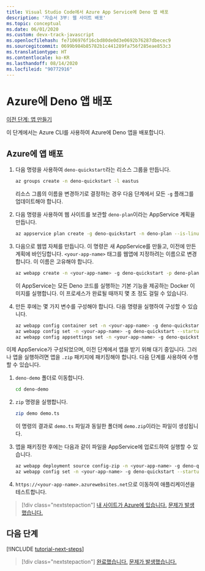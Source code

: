 ```yaml
---
title: Visual Studio Code에서 Azure App Service에 Deno 앱 배포
description: '자습서 3부: 웹 사이트 배포'
ms.topic: conceptual
ms.date: 06/01/2020
ms.custom: devx-track-javascript
ms.openlocfilehash: fe7106976f16cbd80de0d3e0692b76287dbecec9
ms.sourcegitcommit: 0699b984b85782b1c441289fa756f285eae853c3
ms.translationtype: HT
ms.contentlocale: ko-KR
ms.lasthandoff: 08/14/2020
ms.locfileid: "90772916"
---
```

# <a name="deploy-deno-apps-to-azure"></a>Azure에 Deno 앱 배포

[이전 단계: 앱 만들기](tutorial-visual-studio-code-azure-app-service-deno-02.md)

이 단계에서는 Azure CLI를 사용하여 Azure에 Deno 앱을 배포합니다.

## <a name="deploy-the-app-to-azure"></a>Azure에 앱 배포

1. 다음 명령을 사용하여 `deno-quickstart`라는 리소스 그룹을 만듭니다.

    ```bash
    az groups create -n deno-quickstart -l eastus
    ```

    리소스 그룹의 이름을 변경하기로 결정하는 경우 다음 단계에서 모든 `-g` 플래그를 업데이트해야 합니다.

1. 다음 명령을 사용하여 웹 사이트를 보관할 `deno-plan`이라는 AppService 계획을 만듭니다.

    ```bash
    az appservice plan create -g deno-quickstart -n deno-plan --is-linux
    ```

1. 다음으로 웹앱 자체를 만듭니다. 이 명령은 새 AppService를 만들고, 이전에 만든 계획에 바인딩합니다. `<your-app-name>` 태그를 웹앱에 지정하려는 이름으로 변경합니다. 이 이름은 고유해야 합니다.

    ```bash
    az webapp create -n <your-app-name> -g deno-quickstart -p deno-plan -i anthonychu/azure-webapps-deno:1.0.2
    ```

    이 AppService는 모든 Deno 코드를 실행하는 기본 기능을 제공하는 Docker 이미지를 실행합니다. 이 프로세스가 완료될 때까지 몇 초 정도 걸릴 수 있습니다.

1. 만든 후에는 몇 가지 변수를 구성해야 합니다. 다음 명령을 실행하여 구성할 수 있습니다.

    ```bash
    az webapp config container set -n <your-app-name> -g deno-quickstart -i anthonychu/azure-webapps-deno:1.0.2 -r 'https://index.docker.io' -u '' -p  '' -t true && \
    az webapp config set -n <your-app-name> -g deno-quickstart --startup-file '' && \
    az webapp config appsettings set -n <your-app-name> -g deno-quickstart --settings WEBSITE_RUN_FROM_PACKAGE=1 WEBSITES_ENABLE_APP_SERVICE_STORAGE=true
    ```

이제 AppService가 구성되었으며, 이전 단계에서 앱을 받기 위해 대기 중입니다. 그러나 앱을 실행하려면 앱을 `.zip` 패키지에 패키징해야 합니다. 다음 단계를 사용하여 수행할 수 있습니다.

1. `deno-demo` 폴더로 이동합니다.

    ```bash
    cd deno-demo
    ```

1. `zip` 명령을 실행합니다.

    ```bash
    zip demo demo.ts
    ```

    이 명령의 결과로 `demo.ts` 파일과 동일한 폴더에 `demo.zip`이라는 파일이 생성됩니다.

1. 앱을 패키징한 후에는 다음과 같이 파일을 AppService에 업로드하여 실행할 수 있습니다.

    ```bash
    az webapp deployment source config-zip -n <your-app-name> -g deno-quickstart --src ./demo.zip && \
    az webapp config set -n <your-app-name> -g deno-quickstart --startup-file 'deno run --allow-net demo.ts'
    ```

1. `https://<your-app-name>.azurewebsites.net`으로 이동하여 애플리케이션을 테스트합니다.

> [!div class="nextstepaction"]
> [내 사이트가 Azure에 있습니다.](tutorial-visual-studio-code-azure-app-service-deno-04.md) [문제가 발생했습니다.](https://www.research.net/r/PWZWZ52?tutorial=deno-deployment-azureappservice&step=deploy-app)

## <a name="next-steps"></a>다음 단계

[!INCLUDE [tutorial-next-steps](includes/tutorial-next-steps.md)]

> [!div class="nextstepaction"]
> [완료했습니다.](node-howto-deploy-web-app.md) [문제가 발생했습니다.](https://www.research.net/r/PWZWZ52?tutorial=deno-deployment-azureappservice&step=clean-up-resources)
